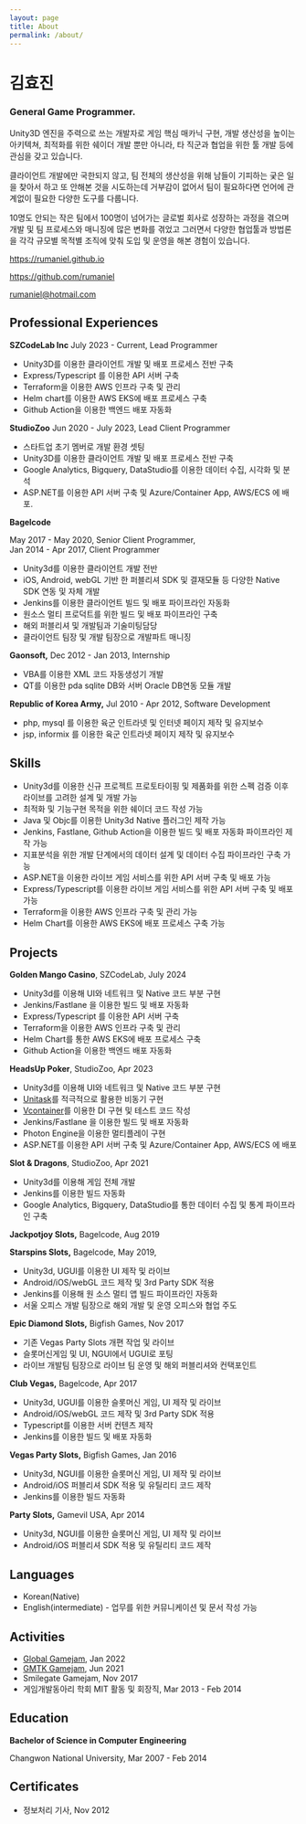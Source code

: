 ```yaml
---
layout: page
title: About
permalink: /about/
---
```


# 김효진

### General Game Programmer.

Unity3D 엔진을 주력으로 쓰는 개발자로 게임 핵심 매카닉 구현, 개발 생산성을 높이는 아키텍쳐, 최적화를 위한 쉐이더 개발 뿐만 아니라, 타 직군과 협업을 위한 툴 개발 등에 관심을 갖고 있습니다.

클라이언트 개발에만 국한되지 않고, 팀 전체의 생산성을 위해 남들이 기피하는 궂은 일을 찾아서 하고 또 안해본 것을 시도하는데 거부감이 없어서 팀이 필요하다면 언어에 관계없이 필요한 다양한 도구를 다룹니다.

10명도 안되는 작은 팀에서 100명이 넘어가는 글로벌 회사로 성장하는 과정을 겪으며 개발 및 팀 프로세스와 매니징에 많은 변화를 겪었고 그러면서 다양한 협업툴과 방법론을 각각 규모별 목적별 조직에 맞춰 도입 및 운영을 해본 경험이 있습니다.

https://rumaniel.github.io

https://github.com/rumaniel

rumaniel@hotmail.com

## Professional Experiences

**SZCodeLab Inc** July 2023 - Current, Lead Programmer

- Unity3D를 이용한 클라이언트 개발 및 배포 프로세스 전반 구축
- Express/Typescript 를 이용한 API 서버 구축
- Terraform을 이용한 AWS 인프라 구축 및 관리
- Helm chart를 이용한 AWS EKS에 배포 프로세스 구축
- Github Action을 이용한 백엔드 배포 자동화

**StudioZoo** Jun 2020 - July 2023, Lead Client Programmer

- 스타트업 초기 멤버로 개발 환경 셋팅
- Unity3D를 이용한 클라이언트 개발 및 배포 프로세스 전반 구축
- Google Analytics, Bigquery, DataStudio를 이용한 데이터 수집, 시각화 및 분석
- ASP.NET를 이용한 API 서버 구축 및 Azure/Container App, AWS/ECS 에 배포.

**Bagelcode**

May 2017 - May 2020, Senior Client Programmer,<br>Jan 2014 - Apr 2017, Client Programmer

- Unity3d를 이용한 클라이언트 개발 전반
- iOS, Android, webGL 기반 한 퍼블리셔 SDK 및 결재모듈 등 다양한 Native SDK 연동 및 자체 개발
- Jenkins를 이용한 클라이언트 빌드 및 배포 파이프라인 자동화
- 원소스 멀티 프로덕트를 위한 빌드 및 배포 파이프라인 구축
- 해외 퍼블리셔 및 개발팀과 기술미팅담당
- 클라이언트 팀장 및 개발 팀장으로 개발파트 매니징

**Gaonsoft,** Dec 2012 - Jan 2013, Internship

- VBA를 이용한 XML 코드 자동생성기 개발
- QT를 이용한 pda sqlite DB와 서버 Oracle DB연동 모듈 개발

**Republic of Korea Army,**  Jul 2010 - Apr 2012, Software Development

- php, mysql 를 이용한 육군 인트라넷 및 인터넷 페이지 제작 및 유지보수
- jsp, informix 를 이용한 육군 인트라넷 페이지 제작 및 유지보수

## Skills

- Unity3d를 이용한 신규 프로젝트 프로토타이핑 및 제품화를 위한 스펙 검증 이후 라이브를 고려한 설계 및 개발 가능
- 최적화 및 기능구현 목적을 위한 쉐이더 코드 작성 가능
- Java 및 Objc를 이용한 Unity3d Native 플러그인 제작 가능
- Jenkins, Fastlane, Github Action을 이용한 빌드 및 배포 자동화 파이프라인 제작 가능
- 지표분석을 위한 개발 단계에서의 데이터 설계 및 데이터 수집 파이프라인 구축 가능
- ASP.NET을 이용한 라이브 게임 서비스를 위한 API 서버 구축 및 배포 가능
- Express/Typescript를 이용한 라이브 게임 서비스를 위한 API 서버 구축 및 배포 가능
- Terraform을 이용한 AWS 인프라 구축 및 관리 가능
- Helm Chart를 이용한 AWS EKS에 배포 프로세스 구축 가능

## Projects

**Golden Mango Casino**, SZCodeLab, July 2024

- Unity3d를 이용해 UI와 네트워크 및 Native 코드 부분 구현
- Jenkins/Fastlane 을 이용한 빌드 및 배포 자동화
- Express/Typescript 를 이용한 API 서버 구축
- Terraform을 이용한 AWS 인프라 구축 및 관리
- Helm Chart를 통한 AWS EKS에 배포 프로세스 구축
- Github Action을 이용한 백엔드 배포 자동화

**HeadsUp Poker**, StudioZoo, Apr 2023 

- Unity3d를 이용해 UI와 네트워크 및 Native 코드 부분 구현
- [Unitask](https://github.com/Cysharp/UniTask)를 적극적으로 활용한 비동기 구현
- [Vcontainer](https://github.com/hadashiA/VContainer)를 이용한 DI 구현 및 테스트 코드 작성
- Jenkins/Fastlane 을 이용한 빌드 및 배포 자동화
- Photon Engine을 이용한 멀티플레이 구현
- ASP.NET를 이용한 API 서버 구축 및 Azure/Container App, AWS/ECS 에 배포

**Slot & Dragons**, StudioZoo, Apr 2021 

- Unity3d를 이용해 게임 전체 개발
- Jenkins를 이용한 빌드 자동화
- Google Analytics, Bigquery, DataStudio를 통한 데이터 수집 및 통계 파이프라인 구축

**Jackpotjoy Slots,** Bagelcode, Aug 2019

**Starspins Slots,** Bagelcode, May 2019,

- Unity3d, UGUI를 이용한 UI 제작 및 라이브
- Android/iOS/webGL 코드 제작 및 3rd Party SDK 적용
- Jenkins를 이용해 원 소스 멀티 앱 빌드 파이프라인 자동화
- 서울 오피스 개발 팀장으로 해외 개발 및 운영 오피스와 협업 주도

**Epic Diamond Slots,** Bigfish Games, Nov 2017

- 기존 Vegas Party Slots 개편 작업 및 라이브
- 슬롯머신게임 및 UI, NGUI에서 UGUI로 포팅
- 라이브 개발팀 팀장으로 라이브 팀 운영 및 해외 퍼블리셔와 컨택포인트

**Club Vegas,** Bagelcode, Apr 2017

- Unity3d, UGUI를 이용한 슬롯머신 게임, UI 제작 및 라이브
- Android/iOS/webGL 코드 제작 및 3rd Party SDK 적용
- Typescript를 이용한 서버 컨텐츠 제작
- Jenkins를 이용한 빌드 및 배포 자동화

**Vegas Party Slots,** Bigfish Games, Jan 2016

- Unity3d, NGUI를 이용한 슬롯머신 게임, UI 제작 및 라이브
- Android/iOS 퍼블리셔 SDK 적용 및 유틸리티 코드 제작
- Jenkins를 이용한 빌드 자동화

**Party Slots,** Gamevil USA, Apr 2014

- Unity3d, NGUI를 이용한 슬롯머신 게임, UI 제작 및 라이브
- Android/iOS 퍼블리셔 SDK 적용 및 유틸리티 코드 제작

## Languages

- Korean(Native)
- English(intermediate) - 업무를 위한 커뮤니케이션 및 문서 작성 가능

## Activities

- [Global Gamejam](https://globalgamejam.org/2022/games/yesno-machine-2), Jan 2022
- [GMTK Gamejam](https://rumaniel.itch.io/gmtk2021-luciddream), Jun 2021
- Smilegate Gamejam, Nov 2017
- 게임개발동아리 학회 MIT 활동 및 회장직, Mar 2013 - Feb 2014

## Education

**Bachelor of Science in Computer Engineering**

Changwon National University, Mar 2007 - Feb 2014

## Certificates

- 정보처리 기사, Nov 2012
